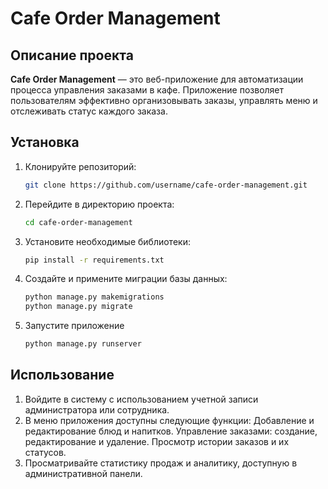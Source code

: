 # Cafe Order Management

## Описание проекта

**Cafe Order Management** — это веб-приложение для автоматизации процесса управления заказами в кафе. Приложение позволяет пользователям эффективно организовывать заказы, управлять меню и отслеживать статус каждого заказа.

## Установка

1. Клонируйте репозиторий:
   ```bash
   git clone https://github.com/username/cafe-order-management.git
2. Перейдите в директорию проекта:
    ```bash
    cd cafe-order-management
3. Установите необходимые библиотеки:
    ```bash
    pip install -r requirements.txt
4. Создайте и примените миграции базы данных:
    ```bash
   python manage.py makemigrations
   python manage.py migrate

5. Запустите приложение
    ```bash
    python manage.py runserver

## Использование
1. Войдите в систему с использованием учетной записи администратора или сотрудника.
2. В меню приложения доступны следующие функции:
    Добавление и редактирование блюд и напитков.
    Управление заказами: создание, редактирование и удаление.
    Просмотр истории заказов и их статусов.
3. Просматривайте статистику продаж и аналитику, доступную в административной панели.
